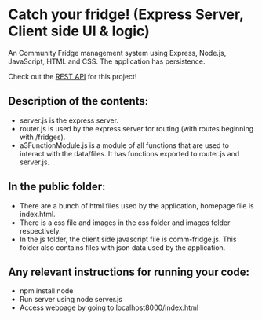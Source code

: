 # Catch your fridge! (Express Server, Client side UI & logic)
An Community Fridge management system using Express, Node.js, JavaScript, HTML and CSS. The application has persistence.

Check out the [REST API](https://github.com/Arunteja27/Catch-your-fridge-REST-API) for this project!


## Description of the contents:    
* server.js is the express server.    
* router.js is used by the express server for routing (with routes beginning with /fridges).    
* a3FunctionModule.js is a module of all functions that are used to interact with the data/files. It has functions exported to router.js and server.js.    


## In the public folder:    
* There are a bunch of html files used by the application, homepage file is index.html.    
* There is a css file and images in the css folder and images folder respectively.    
* In the js folder, the client side javascript file is comm-fridge.js. This folder also contains files with json data used by the application.    


## Any relevant instructions for running your code:    
* npm install node    
* Run server using node server.js    
* Access webpage by going to localhost8000/index.html
